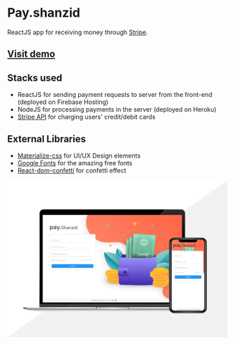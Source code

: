 # Pay.shanzid
ReactJS app for receiving money through [Stripe](https://stripe.com/).
## **[Visit demo](https://pay.shanzid.com)**

## Stacks used
* ReactJS for sending payment requests to server from the front-end (deployed on Firebase Hosting)
* NodeJS for processing payments in the server (deployed on Heroku)
* [Stripe API](https://stripe.com/) for charging users' credit/debit cards

## External Libraries
* [Materialize-css](https://materializecss.com/) for UI/UX Design elements
* [Google Fonts](https://fonts.google.com) for the amazing free fonts
* [React-dom-confetti](https://daniel-lundin.github.io/react-dom-confetti/) for confetti effect

<img src="mockup.png" />
